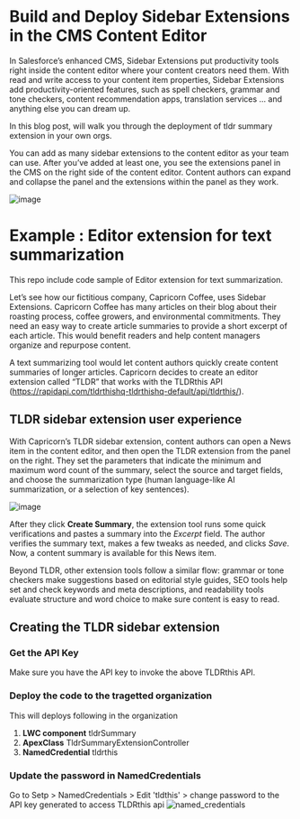 # Build and Deploy Sidebar Extensions in the CMS Content Editor
In Salesforce’s enhanced CMS, Sidebar Extensions put productivity tools right inside the content editor where your content creators need them. With read and write access to your content item properties, Sidebar Extensions add productivity-oriented features, such as spell checkers, grammar and tone checkers, content recommendation apps, translation services ... and anything else you can dream up. 

In this blog post, will walk you through the deployment of tldr summary extension in your own orgs.

You can add as many sidebar extensions to the content editor as your team can use. After you’ve added at least one, you see the extensions panel in the CMS on the right side of the content editor. Content authors can expand and collapse the panel and the extensions within the panel as they work.

![image](https://user-images.githubusercontent.com/59471596/180261517-a8295a30-c4ba-4ef4-a91a-0634ff0a8001.png)

# Example : Editor extension for text summarization
This repo include code sample of Editor extension for text summarization.

Let’s see how our fictitious company, Capricorn Coffee, uses Sidebar Extensions. Capricorn Coffee has many articles on their blog about their roasting process, coffee growers, and environmental commitments. They need an easy way to create article summaries to provide a short excerpt of each article. This would benefit readers and help content managers organize and repurpose content. 

A text summarizing tool would let content authors quickly create content summaries of longer articles. Capricorn decides to create an editor extension called “TLDR” that works with the TLDRthis API (https://rapidapi.com/tldrthishq-tldrthishq-default/api/tldrthis/). 


## TLDR sidebar extension user experience
With Capricorn’s TLDR sidebar extension, content authors can open a News item in the content editor, and then open the TLDR extension from the panel on the right. They set the parameters that indicate the minimum and maximum word count of the summary, select the source and target fields, and choose the summarization type (human language-like AI summarization, or a selection of key sentences). 

![image](https://user-images.githubusercontent.com/59471596/180261499-8b20df9a-bff0-409b-90ad-b53b9e0224c1.png)

After they click **Create Summary**, the extension tool runs some quick verifications and pastes a summary into the *Excerpt* field. The author verifies the summary text, makes a few tweaks as needed, and clicks *Save*. Now, a content summary is available for this News item.

Beyond TLDR, other extension tools follow a similar flow: grammar or tone checkers make suggestions based on editorial style guides, SEO tools help set and check keywords and meta descriptions, and readability tools evaluate structure and word choice to make sure content is easy to read. 

## Creating the TLDR sidebar extension

### Get the API Key
Make sure you have the API key to invoke the above TLDRthis API.

### Deploy the code to the tragetted organization ##
This will deploys following in the organization
1. **LWC component**  tldrSummary
2. **ApexClass** TldrSummaryExtensionController
3. **NamedCredential** tldrthis

### Update the password in NamedCredentials 
Go to Setp > NamedCredentials > Edit 'tldthis' > change password to the API key generated to access TLDRthis api
![named_credentials](https://user-images.githubusercontent.com/59471596/180263029-d6dc793b-88bd-4391-b846-2c1b75f11fc0.jpg)

